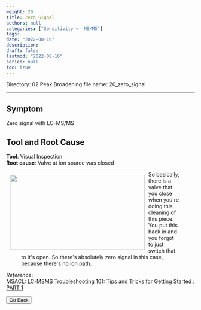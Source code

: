 ```yaml
---
weight: 20
title: Zero Signal
authors: null
categories: ["Sensitivity <- MS/MS"]
tags: 
date: "2022-08-16"
description:  
draft: false
lastmod: "2022-08-16"
series: null
toc: true
---
```

Directory: 02 Peak Broadening
file name: 20_zero_signal


<!--more-->
---

## Symptom
Zero signal with LC-MS/MS

## Tool and Root Cause
<b>Tool</b>: Visual Inspection  
<b>Root cause</b>: Valve at ion source was closed

<div class = "row">
<img width ="360" height= "200" src = "/docs/images/Screenshot 2022-08-16 150048.png" style ="float: left" HSPACE="10" VSPACE="10"/>
<figure>So basically, there is a valve that you close when you're doing this cleaning of this piece. You put this back in and you forgot to just switch that to it's open. So there's absolutely zero signal in this case, because there's no ion path.</figure>   
</div>  


*Reference*:  
[MSACL: LC-MSMS Troubleshooting 101: Tips and Tricks for Getting Started : PART 1](https://www.msacl.org/index.php?header=Learning_Center&tab=Video_Library&subtab=Search_Video_Library)  


<button class="button" onclick="history.back()">Go Back</button>